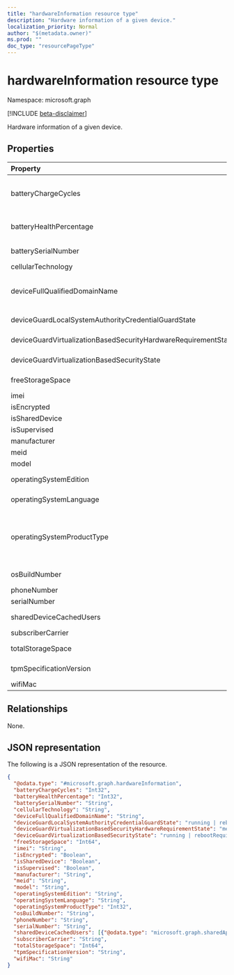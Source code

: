 ```yaml
---
title: "hardwareInformation resource type"
description: "Hardware information of a given device."
localization_priority: Normal
author: "$(metadata.owner)"
ms.prod: ""
doc_type: "resourcePageType"
---
```


# hardwareInformation resource type

Namespace: microsoft.graph

[!INCLUDE [beta-disclaimer](../../includes/beta-disclaimer.md)]

Hardware information of a given device.

## Properties

| Property                                                       | Type                                                                      | Description                                                                                                                                                  |
| :------------------------------------------------------------- | :------------------------------------------------------------------------ | :----------------------------------------------------------------------------------------------------------------------------------------------------------- |
| batteryChargeCycles                                            | Int32                                                                     | The number of charge cycles the device’s current battery has gone through. Valid values 0 to 2147483647                                                      |
| batteryHealthPercentage                                        | Int32                                                                     | The device’s current battery’s health percentage. Valid values 0 to 100                                                                                      |
| batterySerialNumber                                            | String                                                                    | The serial number of the device’s current battery                                                                                                            |
| cellularTechnology                                             | String                                                                    | Cellular technology of the device                                                                                                                            |
| deviceFullQualifiedDomainName                                  | String                                                                    | Returns the fully qualified domain name of the device (if any). If the device is not domain-joined, it returns an empty string.                              |
| deviceGuardLocalSystemAuthorityCredentialGuardState            | String                                                                    | Local System Authority (LSA) credential guard status.                                                                                                        |
| deviceGuardVirtualizationBasedSecurityHardwareRequirementState | String                                                                    | Virtualization-based security hardware requirement status.                                                                                                   |
| deviceGuardVirtualizationBasedSecurityState                    | String                                                                    | Virtualization-based security status.                                                                                                                        |
| freeStorageSpace                                               | Int64                                                                     | Free storage space of the device.                                                                                                                            |
| imei                                                           | String                                                                    | IMEI                                                                                                                                                         |
| isEncrypted                                                    | Boolean                                                                   | Encryption status of the device                                                                                                                              |
| isSharedDevice                                                 | Boolean                                                                   | Shared iPad                                                                                                                                                  |
| isSupervised                                                   | Boolean                                                                   | Supervised mode of the device                                                                                                                                |
| manufacturer                                                   | String                                                                    | Manufacturer of the device                                                                                                                                   |
| meid                                                           | String                                                                    | MEID                                                                                                                                                         |
| model                                                          | String                                                                    | Model of the device                                                                                                                                          |
| operatingSystemEdition                                         | String                                                                    | String that specifies the OS edition.                                                                                                                        |
| operatingSystemLanguage                                        | String                                                                    | Operating system language of the device                                                                                                                      |
| operatingSystemProductType                                     | Int32                                                                     | Int that specifies the Windows Operating System ProductType. More details here https://go.microsoft.com/fwlink/?linkid=2126950. Valid values 0 to 2147483647 |
| osBuildNumber                                                  | String                                                                    | Operating System Build Number on Android device                                                                                                              |
| phoneNumber                                                    | String                                                                    | Phone number of the device                                                                                                                                   |
| serialNumber                                                   | String                                                                    | Serial number.                                                                                                                                               |
| sharedDeviceCachedUsers                                        | [sharedAppleDeviceUser](../resources/sharedappledeviceuser.md) collection | All users on the shared Apple device                                                                                                                         |
| subscriberCarrier                                              | String                                                                    | Subscriber carrier of the device                                                                                                                             |
| totalStorageSpace                                              | Int64                                                                     | Total storage space of the device.                                                                                                                           |
| tpmSpecificationVersion                                        | String                                                                    | String that specifies the specification version.                                                                                                             |
| wifiMac                                                        | String                                                                    | WiFi MAC address of the device                                                                                                                               |

## Relationships

None.

## JSON representation

The following is a JSON representation of the resource.

<!-- {
  "blockType": "resource",
  "@odata.type": "microsoft.graph.hardwareInformation",
}
-->

```json
{
  "@odata.type": "#microsoft.graph.hardwareInformation",
  "batteryChargeCycles": "Int32",
  "batteryHealthPercentage": "Int32",
  "batterySerialNumber": "String",
  "cellularTechnology": "String",
  "deviceFullQualifiedDomainName": "String",
  "deviceGuardLocalSystemAuthorityCredentialGuardState": "running | rebootRequired | notLicensed | notConfigured | virtualizationBasedSecurityNotRunning",
  "deviceGuardVirtualizationBasedSecurityHardwareRequirementState": "meetHardwareRequirements | secureBootRequired | dmaProtectionRequired | hyperVNotSupportedForGuestVM | hyperVNotAvailable",
  "deviceGuardVirtualizationBasedSecurityState": "running | rebootRequired | require64BitArchitecture | notLicensed | notConfigured | doesNotMeetHardwareRequirements | other",
  "freeStorageSpace": "Int64",
  "imei": "String",
  "isEncrypted": "Boolean",
  "isSharedDevice": "Boolean",
  "isSupervised": "Boolean",
  "manufacturer": "String",
  "meid": "String",
  "model": "String",
  "operatingSystemEdition": "String",
  "operatingSystemLanguage": "String",
  "operatingSystemProductType": "Int32",
  "osBuildNumber": "String",
  "phoneNumber": "String",
  "serialNumber": "String",
  "sharedDeviceCachedUsers": [{"@odata.type": "microsoft.graph.sharedAppleDeviceUser"}],
  "subscriberCarrier": "String",
  "totalStorageSpace": "Int64",
  "tpmSpecificationVersion": "String",
  "wifiMac": "String"
}
```
